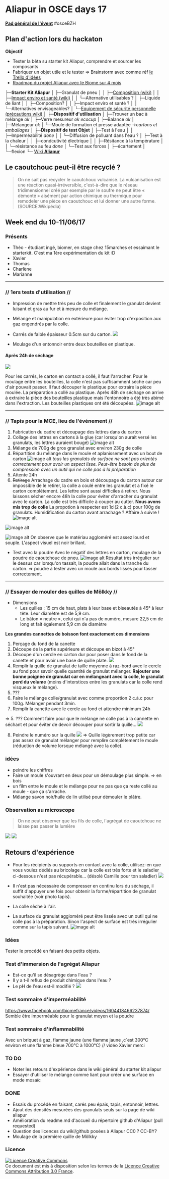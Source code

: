 # Aliapur in OSCE days 17
[**Pad général de l'évent**](https://annuel2.framapad.org/p/OSCE-days-Rennes-2017)
#osceBZH

## Plan d'action lors du hackaton

**Objectif**
+ Tester la bêta su starter kit Aliapur, comprendre et sourcer les composants
+ Fabriquer un objet utile et le tester => Brainstorm avec comme réf [le Trello d'idées](https://trello.com/b/8NQZ5pTL/aliapur-brainstorming-090217) 
+ [Roadmap du projet Aliapur avec le Biome sur 4 mois](https://github.com/Aliapur/Wiki/blob/master/Rennes/roadmap.md)

├─**Starter Kit Aliapur**
│  ├─Granulat de pneu
│  │  ├─[Composition (wiki)](https://github.com/Aliapur/Wiki/wiki/Rubber-Powder-%26-Granulates)
│  │  ├─[Impact enviro et santé (wiki)](https://github.com/Aliapur/Wiki/wiki/Health%2C-Environment-%26-Regulation)
│  │  └─Alternative utilisables ?
│  ├─Liquide de liant
│  │  ├─Composition?
│  │  ├─Impact enviro et santé ? 
│  │  └─Alternatives envisageables?
│  └─[Equipement de sécurité personnelle (précautions wiki)](https://github.com/Aliapur/Wiki/wiki/Starter-kit%3A-Precaution)
│ 
├─**Dispositif d'utilisation**
│   ├─Trouver un bac à mélange *ok*
│   ├─Verre mesureur *ok ecocup*
│   ├─Balance *ok*
│   ├─Mélangeur *ok*
│   └─Moule de formation et presse adaptée ->*cartons et emballages*
│ 
├─**Dispositif de test Objet** 
│   ├─Test à l'eau
│   │  ├─Imperméabilité *done*
│   │  └─Diffusion de polluant dans l'eau ?
│   ├─Test à la chaleur
│   │   ├─condcutivité électrique
│   │   ├─Résitance à la température
│   │   └─résistance au feu *done*
│   └─Test aux forces
│       ├─écartement
│       └─flexion 
└─ [Wiki **Aliapur**](https://github.com/Aliapur/Wiki/wiki)

## Le caoutchouc peut-il être recyclé ?
> On ne sait pas recycler le caoutchouc vulcanisé. La vulcanisation est une réaction quasi-irréversible, c'est-à-dire que le réseau tridimensionnel créé par exemple par le soufre ne peut être « démonté » aisément par action chimique ou thermique pour remodeler une pièce en caoutchouc et lui donner une autre forme.(SOURCE:Wikipédia)

## Week end du 10-11/06/17
### Présents
* Théo - étudiant ingé, biomer, en stage chez 15marches et essaimant le starterkit. C'est ma 1ère expérimentation du kit :D
* Xavier 
* Thomas
* Charlène
* Marianne

---

### // 1ers tests d'utilisation //

* Impression de mettre très peu de colle et finalement le granulat devient luisant et gras au fur et à mesure du mélange. 
* Mélange et manipulation en extérieure pour éviter trop d'exposition aux gaz engendrés par la colle. 

* Carrés de faible épaisseur 0.5cm sur du carton. 
![](https://i.imgur.com/2zLgZlc.jpg)

* Moulage d'un entonnoir entre deux bouteilles en plastique.
#### Après 24h de séchage
![](http://i.imgur.com/pQv67Ve.jpg)

Pour les carrés, le carton en contact a collé, il faut l'arracher.
Pour le moulage entre les bouteilles, la colle n'est pas suffisamment sèche car peu d'air pouvait passer. Il faut découper le plastique pour extraire la pièce moulée. La préparation a collé au plastique.
Après 48h de séchage on arrive à extraire la pièce des bouteilles plastique mais l'entonnoire a été très abimé dans l'extraction. Les bouteilles plastiques ont été découpées.
![image alt](http://i.imgur.com/h4htnBY.jpg)

---

### // **Tapis pour la MCE, lieu de l'événement** //
1. Fabrication du cadre et découpage des lettres dans du carton
2. Collage des lettres en cartons à la glue (car lorsqu'on aurait versé les granulats, les lettres auraient bougé)
![image alt](http://i.imgur.com/cHlyH06.jpg)
3. Mélange de 700g de gros granulat avec environ 230g de colle
4. Répartition du mélange dans le moule et aplanissement avec un bout de carton
![image alt](http://i.imgur.com/9jFE6lD.jpg)
*tous les granulats de surface ne sont pas orientés correctement pour avoir un aspect lisse. Peut-être besoin de plus de compression avec un outil qui ne colle pas à la préparation*
5. Attente 24h
6. ~~Retirage~~ Arrachage du cadre en bois et découpage du carton autour car impossible de le retirer, la colle a coulé entre les granulat et a fixé le carton complètement. Les lettre sont aussi difficiles à retirer. Nous laissons sécher encore 48h la colle pour éviter d'arracher du granulat avec le carton. La colle est très difficile à couper au cutter. **Nous avons mis trop de colle** La propotion à respecter est 1cl(2 c.à.c) pour 100g de granulats.
Humidification du carton avant arrachage ? Affaire à suivre !
![image alt](http://i.imgur.com/aZ3jefJ.jpg)

![image alt](http://i.imgur.com/XxH5Boo.jpg)

![image alt](http://i.imgur.com/eRGLxxT.jpg)
On observe que le matériau aggloméré est assez lourd et souple. 
L'aspect visuel est noir brillant.

* Test avec la poudre 
Avec le négatif des lettres en carton, moulage de la poudre de caoutchouc de pneu.
![image alt](http://i.imgur.com/TtpkkCc.jpg)
Résultat très irrégulier sur le dessus car lorsqu'on tassait, la poudre allait dans la tranche du carton.
=> poudre à tester avec un moule aux bords lisses pour tasser correctement. 

---

### // **Essayer de mouler des quilles de Mölkky** //
* Dimensions 
  * Les quilles : 15 cm de haut, plats à leur base et biseautés à 45° à leur tête. Leur diamètre est de 5,9 cm. 
  * Le bâton « neutre », celui qui n'a pas de numéro, mesure 22,5 cm de long et fait également 5,9 cm de diamètre

**Les grandes cannettes de boisson font exactement ces dimensions**

1. Perçage du fond de la canette
2. Découpe de la partie supérieure et découpe en bizot à 45°
3. Découpe d'un cercle en carton dur pour poser dans le fond de la canette et pour avoir une base de quille plate.
![](https://framapic.org/fx81u9NHfeGa/wwjwzrCCTqZn)
4. Remplir la quille de granulat de taille moyenne à raz-bord avec le cercle au fond pour savoir quelle quantité de granulat mélanger. **Rajouter une bonne poignée de granulat car en mélangeant avec la colle, le granulat perd du volume** (moins d'interstices entre les granulats car la colle rend visqueux le mélange).
5. ???
6. Faire le mélange colle/granulat avec comme proportion 2 c.à.c pour 100g. Mélanger pendant 3min.
7. Remplir la canette avec le cercle au fond et attendre minimum 24h

=> 5. ??? Comment faire pour que le mélange ne colle pas à la cannette en séchant et pour éviter de devoir découper pour sortir la quille... 
![](https://framapic.org/XuaWvdhRcOBi/f1wNKAREbyYI)

8. Peindre le numéro sur la quille
![](https://framapic.org/IwksVm92n3p5/2vsJJC2vgnzz)
=> Quille légèrement trop petite car pas assez de granulat mélanger pour remplire complètement le moule (réduction de volume lorsque mélangé avec la colle).

### idées
* peindre les chiffres
* Faire un moule s'ouvrant en deux pour un démoulage plus simple. => en bois
* un film entre le moule et le mélange pour ne pas que ça reste collé au moule - que ça s'arrache.
* Mélange savon noir/huile de lin utilisé pour démouler le plâtre. 


### Observation au microscope
> On ne peut observer que les fils de colle, l'agrégat de caoutchouc ne laisse pas passer la lumière 

![](https://i.imgur.com/odXB4vo.jpg)
![](https://i.imgur.com/TCA3ZJu.jpg)

## Retours d'expérience 
* Pour les récipients ou supports en contact avec la colle, utilisez-en que vous voulez dédiés au bricolage car la colle est très forte et le saladier ci-dessous n'est pas récupérable... (désolé Camille pour ton saladier)
![](http://i.imgur.com/RLTAlAs.jpg)

* Il n'est pas nécessaire de compresser en continu lors du séchage, il suffit d'appuyer une fois pour obtenir la forme/répartition de granulat souhaitée (voir photo tapis).
* La colle sèche à l'air. 
* La surface du granulat aggloméré peut être lissée avec un outil qui ne colle pas à la préparation. Sinon l'aspect de surface est très irrégulier comme sur la tapis suivant.
![image alt](http://i.imgur.com/9jFE6lD.jpg)

### Idées
Tester le procédé en faisant des petits objets.

### Test d'immersion de l'agrégat Aliapur

* Est-ce qu'il se désagrège dans l'eau ?
* Il y a t-il reflux de produit chimique dans l'eau ?
* Le pH de l'eau est-il modifié ?
![](https://i.imgur.com/PC1fmhy.jpg)


### Test sommaire d'imperméabilité
https://www.facebook.com/biomefrance/videos/1604418466237874/
Semble être imperméable pour le granulat moyen et la poudre

### Test sommaire d'inflammabilité
Avec un briquet à gaz, flamme jaune (une flamme jaune ,c´est 300°C environ et une flamme bleue 700°C à 1000°C)
// vidéo Xavier
merci


### TO DO
* Noter les retours d'expérience dans le wiki général du starter kit aliapur 
* Essayer d'utiliser le mélange comme liant pour créer une surface en mode mosaïc


### DONE
* Essais du procédé en faisant, carés peu épais, tapis, entonnoir, lettres.
* Ajout des densités mesurées des granulats seuls sur la page de wiki aliapur
* Amélioration du readme.md d'accueil du répertoire github d'Aliapur (pull requested)
* Question des licences du wiki/github posées à Aliapur CC0 ? CC-BY?
* Moulage de la première quille de Mölkky

### Licence
<a rel="license" href="http://creativecommons.org/licenses/by/3.0/fr/"><img alt="Licence Creative Commons" style="border-width:0" src="https://i.creativecommons.org/l/by/3.0/fr/88x31.png" /></a><br />Ce document est mis à disposition selon les termes de la <a rel="license" href="http://creativecommons.org/licenses/by/3.0/fr/">Licence Creative Commons Attribution 3.0 France</a>.
